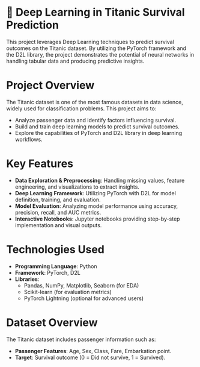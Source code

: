 # 🚀 Deep Learning in Titanic Survival Prediction

This project leverages Deep Learning techniques to predict survival outcomes on the Titanic dataset. By utilizing the PyTorch framework and the D2L library, the project demonstrates the potential of neural networks in handling tabular data and producing predictive insights.

# Project Overview

The Titanic dataset is one of the most famous datasets in data science, widely used for classification problems. This project aims to:

- Analyze passenger data and identify factors influencing survival.
- Build and train deep learning models to predict survival outcomes.
- Explore the capabilities of PyTorch and D2L library in deep learning workflows.

# Key Features

- **Data Exploration & Preprocessing**: Handling missing values, feature engineering, and visualizations to extract insights.
- **Deep Learning Framework**: Utilizing PyTorch with D2L for model definition, training, and evaluation.
- **Model Evaluation**: Analyzing model performance using accuracy, precision, recall, and AUC metrics.
- **Interactive Notebooks**: Jupyter notebooks providing step-by-step implementation and visual outputs.

# Technologies Used
- **Programming Language**: Python
- **Framework**: PyTorch, D2L
- **Libraries**:
  - Pandas, NumPy, Matplotlib, Seaborn (for EDA)
  - Scikit-learn (for evaluation metrics)
  - PyTorch Lightning (optional for advanced users)
# Dataset Overview
The Titanic dataset includes passenger information such as:
- **Passenger Features**: Age, Sex, Class, Fare, Embarkation point.
- **Target**: Survival outcome (0 = Did not survive, 1 = Survived).
